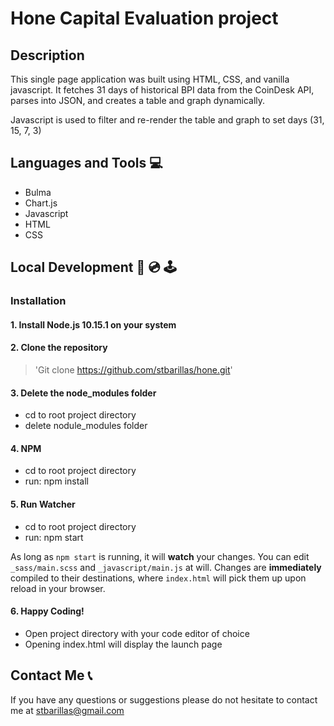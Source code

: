 # Hone Capital Evaluation project

## Description
This single page application was built using HTML, CSS, and vanilla javascript. It fetches 31 days of historical BPI data from the CoinDesk API, parses into JSON, and creates a table and graph dynamically. 

Javascript is used to filter and re-render the table and graph to set days (31, 15, 7, 3)

## Languages and Tools 💻
- Bulma
- Chart.js
- Javascript
- HTML
- CSS

## Local Development 💾 💿 🕹
### Installation 
#### 1.	Install Node.js 10.15.1 on your system


#### 2.	Clone the repository 
> 'Git clone https://github.com/stbarillas/hone.git'


#### 3. Delete the node_modules folder
- cd to root project directory
- delete nodule_modules folder


#### 4. NPM
- cd to root project directory
- run: npm install


#### 5. Run Watcher
- cd to root project directory
- run: npm start

As long as `npm start` is running, it will **watch** your changes. You can edit `_sass/main.scss` and `_javascript/main.js` at will. Changes are **immediately** compiled to their destinations, where `index.html` will pick them up upon reload in your browser.


#### 6. Happy Coding!
- Open project directory with your code editor of choice
- Opening index.html will display the launch page


## Contact Me 📞
If you have any questions or suggestions please do not hesitate to contact me at stbarillas@gmail.com
